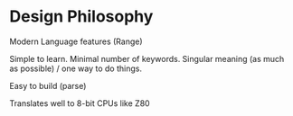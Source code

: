 # Design Philosophy

Modern Language features (Range)

Simple to learn.
Minimal number of keywords.
Singular meaning (as much as possible) / one way to do things.

Easy to build (parse)

Translates well to 8-bit CPUs like Z80
